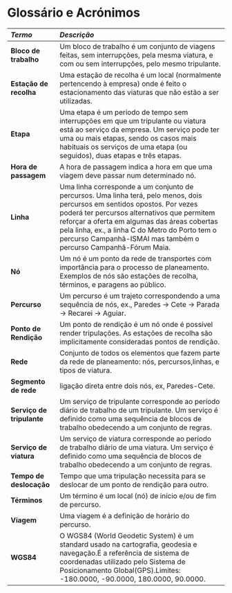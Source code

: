 # Glossário e Acrónimos

| **_Termo_** | **_Descrição_** |
|:------------------------|:----------------------------------------------------------------|
| **Bloco de trabalho** | Um bloco de trabalho é um conjunto de viagens feitas, sem interrupções, pela mesma viatura, e com ou sem interrupções, pelo mesmo tripulante. |
| **Estação de recolha** | Uma estação de recolha é um local (normalmente pertencendo à empresa) onde é feito o estacionamento das viaturas que não estão a ser utilizadas. |
| **Etapa** | Uma etapa é um período de tempo sem interrupções em que um tripulante ou viatura está ao serviço da empresa. Um serviço pode ter uma ou mais etapas, sendo os casos mais habituais os serviços de uma etapa (ou seguidos), duas etapas e três etapas. |
| **Hora de passagem** | A hora de passagem indica a hora em que uma viagem deve passar num determinado nó. |
| **Linha** | Uma linha corresponde a um conjunto de percursos. Uma linha terá, pelo menos, dois percursos em sentidos opostos. Por vezes poderá ter percursos alternativos que permitem reforçar a oferta em algumas das áreas cobertas pela linha, ex., a linha C do Metro do Porto tem o percurso Campanhã-ISMAI mas também o percurso Campanhã-Fórum Maia. |
| **Nó** | Um nó é um ponto da rede de transportes com importância para o processo de planeamento. Exemplos de nós são estações de recolha, términos, e paragens ao público. |
| **Percurso** | Um percurso é um trajeto correspondendo a uma sequência de nós, ex., Paredes -> Cete -> Parada -> Recarei -> Aguiar. |
| **Ponto de Rendição** | Um ponto de rendição é um nó onde é possível render tripulações. As estações de recolha são implicitamente consideradas pontos de rendição. |
| **Rede** | Conjunto de todos os elementos que fazem parte da rede de planeamento: nós, percursos,linhas, e tipos de viatura. |
| **Segmento de rede** | ligação direta entre dois nós, ex, Paredes-Cete. |
| **Serviço de tripulante** | Um serviço de tripulante corresponde ao período diário de trabalho de um tripulante. Um serviço é definido como uma sequência de blocos de trabalho obedecendo a um conjunto de regras. |
| **Serviço de viatura** | Um serviço de viatura corresponde ao período de trabalho diário de uma viatura. Um serviço é definido como uma sequência de blocos de trabalho obedecendo a um conjunto de regras. |
| **Tempo de deslocação** | Tempo que uma tripulação necessita para se deslocar de um ponto de rendição para outro. |
| **Términos** | Um término é um local (nó) de início e/ou de fim de percurso. |
| **Viagem** | Uma viagem é a definição de horário do percurso. |
| **WGS84** | O WGS84 (World Geodetic System) é um standard usado na cartografia, geodesia e navegação.É a referência de sistema de coordenadas utilizado pelo Sistema de Posicionamento Global(GPS).Limites: -180.0000, -90.0000, 180.0000, 90.0000. |